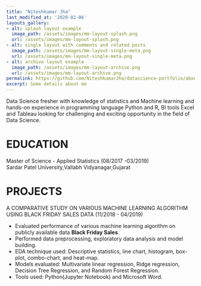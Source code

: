 ```yaml
---
title: "Niteshkumar Jha"
last_modified_at: '2020-02-06'
layouts_gallery:
- alt: splash layout example
  image_path: /assets/images/mm-layout-splash.png
  url: /assets/images/mm-layout-splash.png
- alt: single layout with comments and related posts
  image_path: /assets/images/mm-layout-single-meta.png
  url: /assets/images/mm-layout-single-meta.png
- alt: archive layout example
  image_path: /assets/images/mm-layout-archive.png
  url: /assets/images/mm-layout-archive.png
permalink: https://github.com/NiteshkumarJha/datascience-portfolio/about/
excerpt: Some details about me
---
```


Data Science fresher with knowledge of statistics and Machine learning and hands-on experience in programming language Python and R, BI tools Excel and Tableau looking for challenging and exciting opportunity in the field of Data Science.

# EDUCATION
Master of Science - Applied Statistics (08/2017 -03/2019)<br>
Sardar Patel University,Vallabh Vidyanagar,Gujarat

# PROJECTS
A COMPARATIVE STUDY ON VARIOUS MACHINE LEARNING ALGORITHM USING BLACK FRIDAY SALES DATA (11/2018 - 04/2019) 

 - Evaluated performance of various machine learning algorithm on publicly available data **Black Friday Sales**. 
 - Performed data preprocessing, exploratory data analysis and model building. 
 - EDA technique used: Descriptive statistics, line chart, histogram, box-plot, combo-chart, and heat-map. 
 - Models evaluated: Multivariate linear regression, Ridge regression, Decision Tree Regression, and Random Forest Regression. 
 - Tools used: Python(Jupyter Notebook) and Microsoft Word.